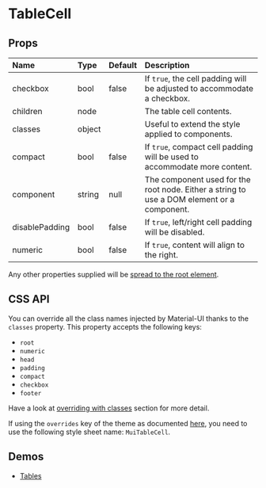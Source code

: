 <!--- This documentation is automatically generated, do not try to edit it. -->

# TableCell



## Props
| Name | Type | Default | Description |
|:-----|:-----|:--------|:------------|
| checkbox | bool | false | If `true`, the cell padding will be adjusted to accommodate a checkbox. |
| children | node |  | The table cell contents. |
| classes | object |  | Useful to extend the style applied to components. |
| compact | bool | false | If `true`, compact cell padding will be used to accommodate more content. |
| component | string | null | The component used for the root node. Either a string to use a DOM element or a component. |
| disablePadding | bool | false | If `true`, left/right cell padding will be disabled. |
| numeric | bool | false | If `true`, content will align to the right. |

Any other properties supplied will be [spread to the root element](/customization/api#spread).

## CSS API

You can override all the class names injected by Material-UI thanks to the `classes` property.
This property accepts the following keys:
- `root`
- `numeric`
- `head`
- `padding`
- `compact`
- `checkbox`
- `footer`

Have a look at [overriding with classes](/customization/overrides#overriding-with-classes)
section for more detail.

If using the `overrides` key of the theme as documented
[here](/customization/themes#customizing-all-instances-of-a-component-type),
you need to use the following style sheet name: `MuiTableCell`.

## Demos

- [Tables](/demos/tables)

